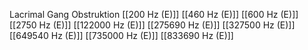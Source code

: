 Lacrimal Gang Obstruktion
[[200 Hz (E)]]
[[460 Hz (E)]]
[[600 Hz (E)]]
[[2750 Hz (E)]]
[[122000 Hz (E)]]
[[275690 Hz (E)]]
[[327500 Hz (E)]]
[[649540 Hz (E)]]
[[735000 Hz (E)]]
[[833690 Hz (E)]]